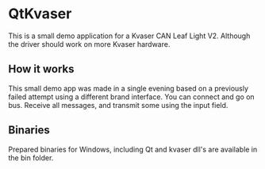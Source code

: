 # QtKvaser
This is a small demo application for a Kvaser CAN Leaf Light V2.
Although the driver should work on more Kvaser hardware.

## How it works
This small demo app was made in a single evening based on a previously failed attempt using a different brand interface.
You can connect and go on bus. Receive all messages, and transmit some using the input field.

## Binaries
Prepared binaries for Windows, including Qt and kvaser dll's are available in the bin folder.
